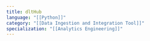 ```yaml
---
title: dltHub
language: "[[Python]]"
category: "[[Data Ingestion and Integration Tool]]"
specialization: "[[Analytics Engineering]]"
---
```

